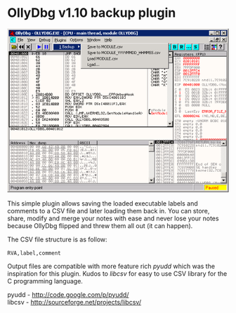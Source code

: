 OllyDbg v1.10 backup plugin
===========================

![ollydbg-backup screenshot](screenshot.png)

This simple plugin allows saving the loaded executable labels and comments to a
CSV file and later loading them back in. You can store, share, modify and merge
your notes with ease and never lose your notes because OllyDbg flipped and threw 
them all out (it can happen).

The CSV file structure is as follow:

    RVA,label,comment

Output files are compatible with more feature rich *pyudd* which was the
inspiration for this plugin. Kudos to *libcsv* for easy to use CSV library for
the C programming language.

pyudd - http://code.google.com/p/pyudd/  
libcsv - http://sourceforge.net/projects/libcsv/
